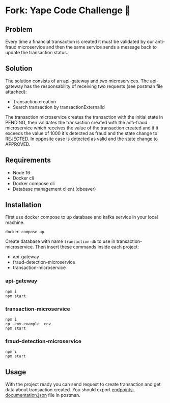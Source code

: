 # Fork: Yape Code Challenge :rocket:
## Problem

Every time a financial transaction is created it must be validated by our anti-fraud microservice and then the same service sends a message back to update the transaction status.

## Solution
The solution consists of an api-gateway and two microservices. The api-gateway has the responsability of receiving two requests (see postman file attached):
- Transaction creation
- Search transaction by transactionExternalId

The transaction microservice creates the transaction with the initial state in PENDING, then validates the transaction created with the anti-fraud microservice which receives the value of the transaction created and if it exceeds the value of 1000 it's detected as fraud and the state change to REJECTED. In opposite case is detected as valid and the state change to APPROVED.

## Requirements
- Node 16
- Docker cli
- Docker compose cli
- Database management client (dbeaver)

## Installation
First use docker compose to up database and kafka service in your local machine.
```
docker-compose up
```
Create database with name `transaction-db` to use in transaction-microservice.
Then insert these commands inside each project:
- api-gateway
- fraud-detection-microservice
- transaction-microservice

### api-gateway
```
npm i
npm start
```
### transaction-microservice
```
npm i
cp .env.example .env
npm start
```

### fraud-detection-microservice
```
npm i
npm start
```

## Usage
With the project ready you can send request to create transaction and get data about transaction created. You should export [endpoints-documentation.json](endpoints-documentation.json) file in postman.